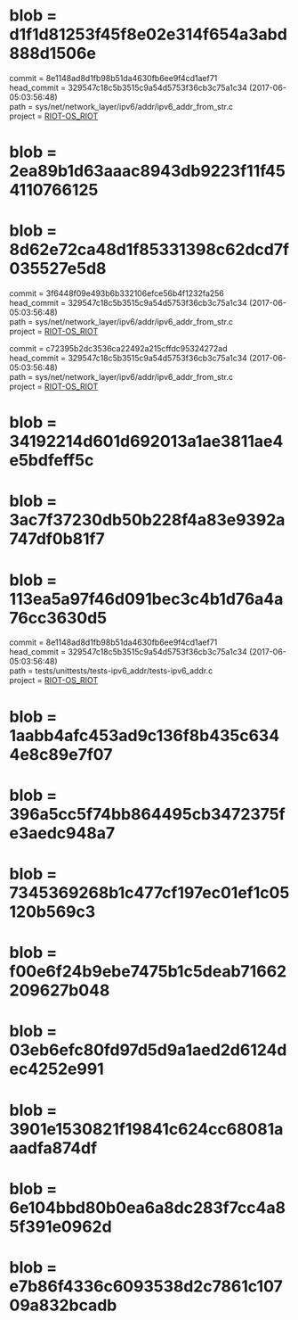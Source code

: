 <h1>blob = d1f1d81253f45f8e02e314f654a3abd888d1506e</h1>
commit = 8e1148ad8d1fb98b51da4630fb6ee9f4cd1aef71<br />
head_commit = 329547c18c5b3515c9a54d5753f36cb3c75a1c34 (2017-06-05:03:56:48)<br />
path = sys/net/network_layer/ipv6/addr/ipv6_addr_from_str.c<br />
project = <a href="RIOT-OS_RIOT">RIOT-OS_RIOT</a><br />
<p />
<h1>blob = 2ea89b1d63aaac8943db9223f11f454110766125</h1>
<h1>blob = 8d62e72ca48d1f85331398c62dcd7f035527e5d8</h1>
commit = 3f6448f09e493b6b332106efce56b4f1232fa256<br />
head_commit = 329547c18c5b3515c9a54d5753f36cb3c75a1c34 (2017-06-05:03:56:48)<br />
path = sys/net/network_layer/ipv6/addr/ipv6_addr_from_str.c<br />
project = <a href="RIOT-OS_RIOT">RIOT-OS_RIOT</a><br />
<p />
commit = c72395b2dc3536ca22492a215cffdc95324272ad<br />
head_commit = 329547c18c5b3515c9a54d5753f36cb3c75a1c34 (2017-06-05:03:56:48)<br />
path = sys/net/network_layer/ipv6/addr/ipv6_addr_from_str.c<br />
project = <a href="RIOT-OS_RIOT">RIOT-OS_RIOT</a><br />
<p />
<h1>blob = 34192214d601d692013a1ae3811ae4e5bdfeff5c</h1>
<h1>blob = 3ac7f37230db50b228f4a83e9392a747df0b81f7</h1>
<h1>blob = 113ea5a97f46d091bec3c4b1d76a4a76cc3630d5</h1>
commit = 8e1148ad8d1fb98b51da4630fb6ee9f4cd1aef71<br />
head_commit = 329547c18c5b3515c9a54d5753f36cb3c75a1c34 (2017-06-05:03:56:48)<br />
path = tests/unittests/tests-ipv6_addr/tests-ipv6_addr.c<br />
project = <a href="RIOT-OS_RIOT">RIOT-OS_RIOT</a><br />
<p />
<h1>blob = 1aabb4afc453ad9c136f8b435c6344e8c89e7f07</h1>
<h1>blob = 396a5cc5f74bb864495cb3472375fe3aedc948a7</h1>
<h1>blob = 7345369268b1c477cf197ec01ef1c05120b569c3</h1>
<h1>blob = f00e6f24b9ebe7475b1c5deab71662209627b048</h1>
<h1>blob = 03eb6efc80fd97d5d9a1aed2d6124dec4252e991</h1>
<h1>blob = 3901e1530821f19841c624cc68081aaadfa874df</h1>
<h1>blob = 6e104bbd80b0ea6a8dc283f7cc4a85f391e0962d</h1>
<h1>blob = e7b86f4336c6093538d2c7861c10709a832bcadb</h1>
